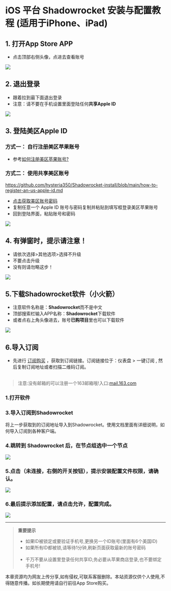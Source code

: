 # **iOS 平台 Shadowrocket 安装与配置教程 (适用于iPhone、iPad)**

## 1. **打开App Store APP**

*   点击顶部右侧头像，点进去查看账号

![](https://yunqijpg.oss-cn-hongkong.aliyuncs.com/ap1.jpg)

## 2. **退出登录**

*   跟着拉到最下面退出登录
*   注意：请不要在手机设置里面登陆任何**共享Apple ID**

![](https://yunqijpg.oss-cn-hongkong.aliyuncs.com/ap2.jpg)

## 3. **登陆美区Apple ID**

### 方式一： 自行注册美区苹果账号

*   参考[如何注册美区苹果账号?](https://github.com/hysteria350/Shadowrocket-install/blob/main/how-to-register-an-us-apple-id.md)

### 方式二： 使用共享美区账号

https://github.com/hysteria350/Shadowrocket-install/blob/main/how-to-register-an-us-apple-id.md
*   [点击获取美区账号密码](https://u25xk.sha.cx/d33dc883f1ca510282122ea17107da80)
*   复制任意一个 Apple ID 账号与密码复制并粘贴到填写框登录美区苹果账号
*   回到登陆界面，粘贴账号和密码

![](https://yunqijpg.oss-cn-hongkong.aliyuncs.com/ap3.jpg)

## 4. **有弹窗时，提示请注意！**

*   请依次选择>其他选项>选择不升级
*   不要点击升级
*   没有则请勿略这步！

![](https://yunqijpg.oss-cn-hongkong.aliyuncs.com/ap4.jpg)

## **5.下载Shadowrocket软件（小火箭）**

*   注意软件名称是：**Shadowrocket**而不是中文
*   顶部搜索栏输入APP名称：**Shadowrocket**下载软件
*   或者点右上角头像进去，账号**已购项目**里也可以下载软件

![](https://yunqijpg.oss-cn-hongkong.aliyuncs.com/ap5.jpg)

## **6.导入订阅**

*   先进行 [订阅购买](https://shortlink181.github.io/1) ，获取到订阅链接。订阅链接位于：仪表盘 > 一键订阅 , 然后复制订阅地址或者扫描二维码订阅。  
     
> 注意:没有邮箱的可以注册一个163邮箱哦!入口:[mail.163.com](https://mail.163.com/register/index.htm?from=163mail&utm_source=163mail#/pn)

### **1.打开软件**

### **3.导入订阅到Shadowrocket**

将上一步获取到的订阅地址导入到Shadowrocket。使用文档里面有详细说明，如何导入订阅到各种客户端。

### **4.跳转到 Shadowrocket 后，在节点组选中一个节点**

![](https://yunqijpg.oss-cn-hongkong.aliyuncs.com/ap8.jpg)

### **5.点击（未连接，右侧的开关按钮），提示安装配置文件权限，请确认。**

![](https://yunqijpg.oss-cn-hongkong.aliyuncs.com/ap9.jpg)

### **6.最后提示添加配置，请点击允许，配置完成。**

![](https://yunqijpg.oss-cn-hongkong.aliyuncs.com/ap10.jpg)

---

> **重要提示**
> 
> *   如果ID被锁定或要验证手机号,更换另一个ID账号(里面有6个美国ID)
> *   如果所有ID都被锁,请等待1分钟,刷新页面获取最新的账号密码  
>      
> *   千万不要从设置里登录任何共享ID,务必要从苹果商店登录,也不要绑定手机号!

本章资源均为网友上传分享,如有侵权,可联系客服删除。本站资源仅供个人使用,不得随意传播。如长期使用请自行前往App Store购买。
